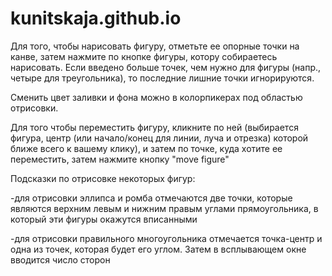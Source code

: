 # kunitskaja.github.io

Для того, чтобы нарисовать фигуру, отметьте ее опорные точки на канве, затем нажмите по кнопке фигуры, котору собираетесь нарисовать. Если введено больше точек, чем нужно для фигуры (напр., четыре для треугольника), то последние лишние точки игнорируются. 

Сменить цвет заливки и фона можно в колорпикерах под областью отрисовки.

Для того чтобы переместить фигуру, кликните по ней (выбирается фигура, центр (или начало/конец для линии, луча и отрезка) которой ближе всего к вашему клику), и затем по точке, куда хотите ее переместить, затем нажмите кнопку "move figure"

Подсказки по отрисовке некоторых фигур:

-для отрисовки эллипса и ромба отмечаются две точки, которые являются верхним левым и нижним правым углами прямоугольника, в который эти фигуры окажутся вписанными

-для отрисовки правильного многоугольника отмечается точка-центр и одна из точек, которая будет его углом. Затем в всплывающем окне вводится число сторон
